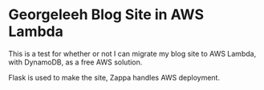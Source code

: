 # Georgeleeh Blog Site in AWS Lambda

This is a test for whether or not I can migrate my blog site to AWS Lambda, with DynamoDB, as a free AWS solution.

Flask is used to make the site, Zappa handles AWS deployment.
